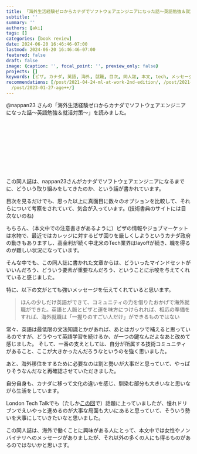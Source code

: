 ```yaml
---
title: 「海外生活経験ゼロからカナダでソフトウェアエンジニアになった話〜英語勉強＆就活対策〜」を読んだ
subtitle: ''
summary: ''
authors: [aki]
tags: []
categories: [book review]
date: 2024-06-20 16:46:46-07:00
lastmod: 2024-06-20 16:46:46-07:00
featured: false
draft: false
image: {caption: '', focal_point: '', preview_only: false}
projects: []
keywords: [ビザ, カナダ, 英語, 海外, 就職, 目次, 同人誌, 本文, tech, メッセージ]
recommendations: [/post/2021-04-24-ml-at-work-2nd-edition/, /post/2021-12-18-8-months-after-relocating-vancouver/,
  /post/2023-01-27-age++/]
---
```


@nappan23 さんの「海外生活経験ゼロからカナダでソフトウェアエンジニアになった話〜英語勉強＆就活対策〜」を読みました。

<div class="iframely-embed"><div class="iframely-responsive" style="height: 140px; padding-bottom: 0;"><a href="https://techbookfest.org/product/5keNij6GAFVNvZyNwUJQ72?productVariantID=bRRRzGuf8wc7HrTqnpLc1s&card=small" data-iframely-url="//iframely.net/iyP3Wvo?card=small"></a></div></div><script async src="//iframely.net/embed.js"></script>

この同人誌は、nappan23さんがカナダでソフトウェアエンジニアになるまでに、どういう取り組みをしてきたのか、という話が書かれています。

目次を見るだけでも、思った以上に真面目に数々のオプションを比較して、それらについて考察をされていて、気合が入っています。(技術書典のサイトには目次ないのね)

もちろん、（本文中での注意書きがあるように）ビザの情報やジョブマーケットは水物で、最近ではカレッジに対するビザ回りを厳しくしようというカナダ政府の動きもありますし、高金利が続く中北米のTech業界はlayoffが続き、職を得るのが難しい状況になっています。

そんな中でも、この同人誌に書かれた文章からは、どういったマインドセットがいいんだろう、どういう要素が重要なんだろう、ということに示唆を与えてくれていると感じました。

特に、以下の文がとても強いメッセージを伝えてくれていると思います。

> ほんの少しだけ英語ができて、コミュニティの力を借りたおかげで海外就職ができた。英語と人脈とビザと運を味方につけられれば、相応の準備をすれば、海外就職は「一握りのすごい人だけ」ができるものではない

常々、英語は最低限の文法知識とかがあれば、あとはガッツで補えると思っているのですが、どうやって英語学習を続けるか、が一つの鍵なんだよなあと改めて感じました。
そして、一番の支えとしては、自分が所属する技術コミュニティがあること、ここが大きかったんだろうなというのを強く思いました。

あと、海外移住をするために必要なのは割と勢いが大事だと思っていて、やっぱりそうなんだなと再確認させていただきました。

自分自身も、カナダに移って文化の違いを感じ、馴染む部分も大きいなと思いながら生活をしています。

London Tech Talkでも（たしか[この回](https://london-tech-talk.com/episodes/97)で）話題に上っていましたが、憧れドリブンでえいやっと進めるのが大事な局面も大いにあると思っていて、そういう勢いを大事にしていきたいなと思いました。

この同人誌は、海外で働くことに興味がある人にとって、本文中では女性やノンバイナリへのメッセージがありましたが、それ以外の多くの人にも得るものがあるのではないかと思います。
